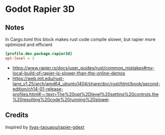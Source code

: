 # Godot Rapier 3D

## Notes

In Cargo.toml this block makes rust code compile slower, but rapier more optimized and efficient

```toml
[profile.dev.package.rapier3d]
opt-level = 3
```

- https://www.rapier.rs/docs/user_guides/rust/common_mistakes#my-local-build-of-rapier-is-slower-than-the-online-demos
- https://web.mit.edu/rust-lang_v1.25/arch/amd64_ubuntu1404/share/doc/rust/html/book/second-edition/ch14-01-release-profiles.html#:~:text=The%20opt%2Dlevel%20setting%20controls,the%20resulting%20code%20running%20slower.

## Credits

Inspired by [ilyas-taouaou/rapier-gdext](https://github.com/ilyas-taouaou/rapier-gdext)
